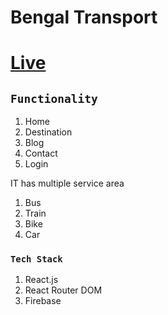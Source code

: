 # Bengal Transport  
# [Live](https://keen-lewin-28a3ed.netlify.app/)

## `Functionality`
1. Home
2. Destination
3. Blog
4. Contact
5. Login

IT has multiple service area
1. Bus
2. Train
3. Bike
4. Car

### `Tech Stack`
1. React.js
2. React Router DOM
3. Firebase
 


